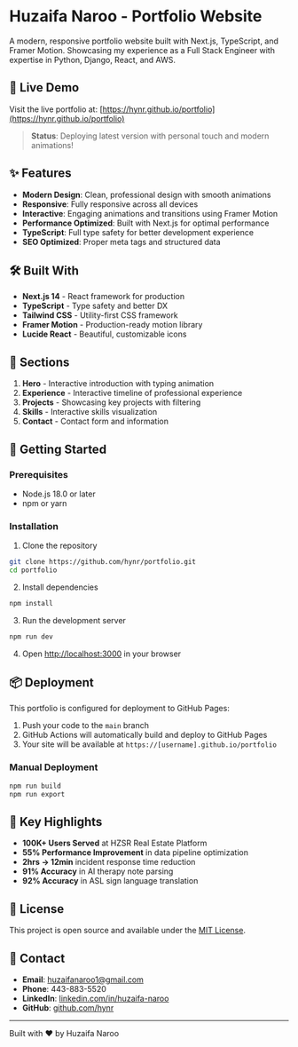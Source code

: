 # Huzaifa Naroo - Portfolio Website

A modern, responsive portfolio website built with Next.js, TypeScript, and Framer Motion. Showcasing my experience as a Full Stack Engineer with expertise in Python, Django, React, and AWS.

## 🚀 Live Demo

Visit the live portfolio at: [https://hynr.github.io/portfolio](https://hynr.github.io/portfolio)

> **Status**: Deploying latest version with personal touch and modern animations!

## ✨ Features

- **Modern Design**: Clean, professional design with smooth animations
- **Responsive**: Fully responsive across all devices
- **Interactive**: Engaging animations and transitions using Framer Motion
- **Performance Optimized**: Built with Next.js for optimal performance
- **TypeScript**: Full type safety for better development experience
- **SEO Optimized**: Proper meta tags and structured data

## 🛠️ Built With

- **Next.js 14** - React framework for production
- **TypeScript** - Type safety and better DX
- **Tailwind CSS** - Utility-first CSS framework
- **Framer Motion** - Production-ready motion library
- **Lucide React** - Beautiful, customizable icons

## 📱 Sections

1. **Hero** - Interactive introduction with typing animation
2. **Experience** - Interactive timeline of professional experience
3. **Projects** - Showcasing key projects with filtering
4. **Skills** - Interactive skills visualization
5. **Contact** - Contact form and information

## 🚀 Getting Started

### Prerequisites

- Node.js 18.0 or later
- npm or yarn

### Installation

1. Clone the repository
```bash
git clone https://github.com/hynr/portfolio.git
cd portfolio
```

2. Install dependencies
```bash
npm install
```

3. Run the development server
```bash
npm run dev
```

4. Open [http://localhost:3000](http://localhost:3000) in your browser

## 📦 Deployment

This portfolio is configured for deployment to GitHub Pages:

1. Push your code to the `main` branch
2. GitHub Actions will automatically build and deploy to GitHub Pages
3. Your site will be available at `https://[username].github.io/portfolio`

### Manual Deployment

```bash
npm run build
npm run export
```

## 🎯 Key Highlights

- **100K+ Users Served** at HZSR Real Estate Platform
- **55% Performance Improvement** in data pipeline optimization
- **2hrs → 12min** incident response time reduction
- **91% Accuracy** in AI therapy note parsing
- **92% Accuracy** in ASL sign language translation

## 📄 License

This project is open source and available under the [MIT License](LICENSE).

## 📧 Contact

- **Email**: huzaifanaroo1@gmail.com
- **Phone**: 443-883-5520
- **LinkedIn**: [linkedin.com/in/huzaifa-naroo](https://linkedin.com/in/huzaifa-naroo)
- **GitHub**: [github.com/hynr](https://github.com/hynr)

---

Built with ❤️ by Huzaifa Naroo
